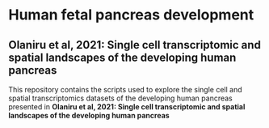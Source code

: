 # Human fetal pancreas development
## Olaniru et al, 2021: Single cell transcriptomic and spatial landscapes of the developing human pancreas

This repository contains the scripts used to explore the single cell and spatial transcriptomics datasets of the developing human pancreas presented in **Olaniru et al, 2021: Single cell transcriptomic and spatial landscapes of the developing human pancreas** 
